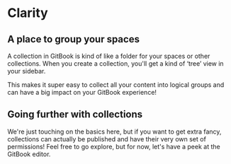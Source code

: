# Clarity

## A place to group your spaces

A collection in GitBook is kind of like a folder for your spaces or other collections. When you create a collection, you'll get a kind of ‘tree’ view in your sidebar.

This makes it super easy to collect all your content into logical groups and can have a big impact on your GitBook experience!

## Going further with collections

We're just touching on the basics here, but if you want to get extra fancy, collections can actually be published and have their very own set of permissions! Feel free to go explore, but for now, let's have a peek at the GitBook editor.
